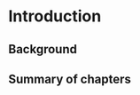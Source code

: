 # Introduction

## Background


<!--
To include a reference, add the citation key shown in the references.bib file.
-->


## Summary of chapters
<!--
For italic, add one * on either side of the text
For bold, add two * on either side of the text
For bold and italic, add _** on either side of the text
-->
